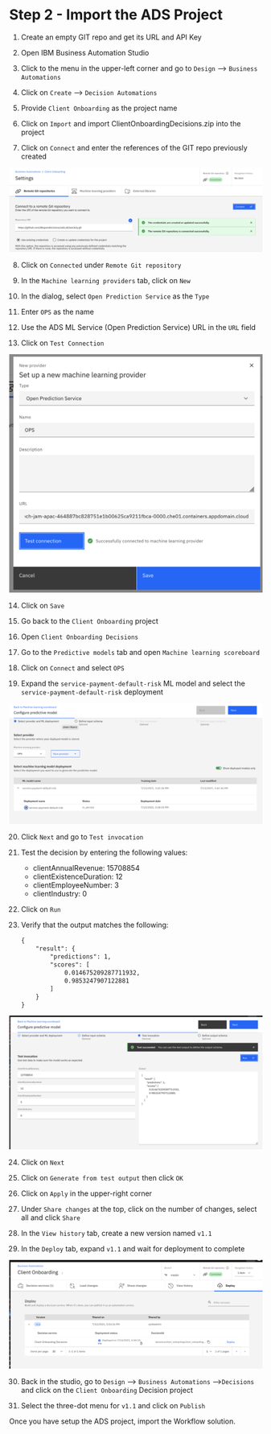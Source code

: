 # Step 2 - Import the ADS Project

1. Create an empty GIT repo and get its URL and API Key

2. Open IBM Business Automation Studio

3. Click to the menu in the upper-left corner and go to `Design` --> `Business Automations`

4. Click on `Create` --> `Decision Automations`

5. Provide `Client Onboarding` as the project name

6. Click on `Import` and import ClientOnboardingDecisions.zip into the project

7. Click on `Connect` and enter the references of the GIT repo previously created
 
 ![image-2021gitconnect](/images/ads-git-connect.png)

8. Click on `Connected` under `Remote Git repository`

9. In the `Machine learning providers` tab, click on `New`

10. In the dialog, select `Open Prediction Service` as the `Type`

11. Enter `OPS` as the name

12. Use the ADS ML Service (Open Prediction Service) URL in the `URL` field

13. Click on `Test Connection`

 ![image-2021provider](/images/ads-add-provider.png)

14. Click on `Save`

15. Go back to the `Client Onboarding` project

16. Open `Client Onboarding Decisions`

17. Go to the `Predictive models` tab and open `Machine learning scoreboard`

18. Click on `Connect` and select `OPS`

19. Expand the `service-payment-default-risk` ML model and select the `service-payment-default-risk` deployment

 ![image-2021connect](/images/ads-connect-ml.png)


20. Click `Next` and go to `Test invocation`

21. Test the decision by entering the following values:

    - clientAnnualRevenue: 15708854
    - clientExistenceDuration: 12
    - clientEmployeeNumber: 3
    - clientIndustry: 0

22. Click on `Run`

23. Verify that the output matches the following:

    ```
    {
        "result": {
            "predictions": 1,
            "scores": [
                0.014675209287711932,
                0.9853247907122881
            ]
        }
    }
    ```


 ![image-2021execute](/images/ads-ml-execute.png)

24. Click on `Next`

25. Click on `Generate from test output` then click `OK`

26. Click on `Apply` in the upper-right corner

27. Under `Share changes` at the top, click on the number of changes, select all and click `Share`

28.  In the `View history` tab, create a new version named `v1.1`

29. In the `Deploy` tab, expand `v1.1` and wait for deployment to complete

![image-2021deploy](/images/ads-deploy.png)


30. Back in the studio, go to `Design` --> `Business Automations` -->`Decisions` and click on the `Client Onboarding` Decision project

31. Select the three-dot menu for `v1.1` and click on `Publish`

Once you have setup the ADS project, import the Workflow solution.

